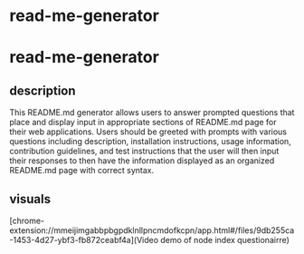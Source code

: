 # read-me-generator

# read-me-generator

## description
This README.md generator allows users to answer prompted questions that place and display input in appropriate sections of README.md page for their web applications. Users should be greeted with prompts with various questions including description, installation instructions, usage information, contribution guidelines, and test instructions that the user will then input their responses to then have the information displayed as an organized README.md page with correct syntax.

## visuals
[chrome-extension://mmeijimgabbpbgpdklnllpncmdofkcpn/app.html#/files/9db255ca-1453-4d27-ybf3-fb872ceabf4a](Video demo of node index questionairre)

